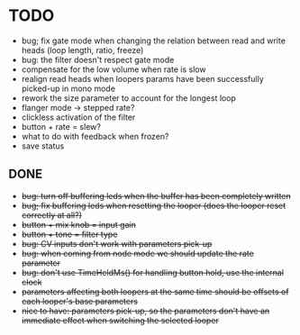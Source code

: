 # TODO

- bug; fix gate mode when changing the relation between read and write heads (loop length, ratio, freeze)
- bug: the filter doesn't respect gate mode
- compensate for the low volume when rate is slow
- realign read heads when loopers params have been successfully picked-up in mono mode
- rework the size parameter to account for the longest loop
- flanger mode -> stepped rate?
- clickless activation of the filter
- button + rate = slew?
- what to do with feedback when frozen?
- save status

## DONE

- ~~bug: turn off buffering leds when the buffer has been completely written~~
- ~~bug; fix buffering leds when resetting the looper (does the looper reset correctly at all?)~~
- ~~button + mix knob = input gain~~
- ~~button + tone = filter type~~
- ~~bug: CV inputs don't work with parameters pick-up~~
- ~~bug: when coming from node mode we should update the rate parameter~~
- ~~bug: don't use TimeHeldMs() for handling button hold, use the internal clock~~
- ~~parameters affecting both loopers at the same time should be offsets of each looper's base parameters~~
- ~~nice to have: parameters pick-up, so the parameters don't have an immediate effect when switching the selected looper~~
